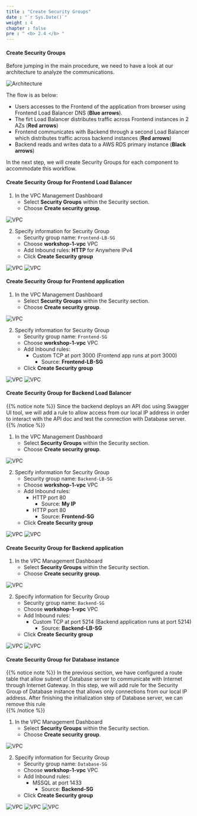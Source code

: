 ```yaml
---
title : "Create Security Groups"
date : "`r Sys.Date()`"
weight : 4
chapter : false
pre : " <b> 2.4 </b> "
---
```


#### Create Security Groups
Before jumping in the main procedure, we need to have a look at our architecture to analyze the communications.

![Architecture](/images/main_arch.png)

The flow is as below:
- Users accesses to the Frontend of the application from browser using Frontend Load Balancer DNS (**Blue arrows**).
- The firt Load Balancer distributes traffic across Frontend instances in 2 AZs (**Red arrows**)
- Frontend communicates with Backend through a second Load Balancer which distributes traffic across backend instances (**Red arrows**)
- Backend reads and writes data to a AWS RDS primary instance (**Black arrows**)

In the next step, we will create Security Groups for each component to accommodate this workflow.

#### Create Security Group for Frontend Load Balancer

1. In the VPC Management Dashboard
    + Select **Security Groups** within the Security section.
    + Choose **Create security group**.

![VPC](/images/2-createvpc/018-createsg.png?width=90pc)

2. Specify information for Security Group
    + Security group name: ```Frontend-LB-SG```
    + Choose **workshop-1-vpc** VPC
    + Add Inbound rules: **HTTP** for Anywhere IPv4
    + Click **Create Security group**

![VPC](/images/2-createvpc/019-createsg.png?width=90pc)
![VPC](/images/2-createvpc/020-createsg.png?width=90pc)

#### Create Security Group for Frontend application

1. In the VPC Management Dashboard
    + Select **Security Groups** within the Security section.
    + Choose **Create security group**.

![VPC](/images/2-createvpc/018-createsg.png?width=90pc)

2. Specify information for Security Group
    + Security group name: ```Frontend-SG```
    + Choose **workshop-1-vpc** VPC
    + Add Inbound rules:
        - Custom TCP at port 3000 (Frontend app runs at port 3000)
          - Source: **Frontend-LB-SG**
    + Click **Create Security group**

![VPC](/images/2-createvpc/021-createsg.png?width=90pc)
![VPC](/images/2-createvpc/022-createsg.png?width=90pc)

#### Create Security Group for Backend Load Balancer

{{% notice note %}}
Since the backend deploys an API doc using Swagger UI tool, we will add a rule to allow access from our local IP address in order to interact with the API doc and test the connection with Database server.
{{% /notice %}}

1. In the VPC Management Dashboard
    + Select **Security Groups** within the Security section.
    + Choose **Create security group**.

![VPC](/images/2-createvpc/018-createsg.png?width=90pc)

2. Specify information for Security Group
    + Security group name: ```Backend-LB-SG```
    + Choose **workshop-1-vpc** VPC
    + Add Inbound rules:
        - HTTP port 80
          - Source: **My IP**
        - HTTP port 80
          - Source: **Frontend-SG**
    + Click **Create Security group**

![VPC](/images/2-createvpc/023-createsg.png?width=90pc)
![VPC](/images/2-createvpc/024-createsg.png?width=90pc)

#### Create Security Group for Backend application

1. In the VPC Management Dashboard
    + Select **Security Groups** within the Security section.
    + Choose **Create security group**.

![VPC](/images/2-createvpc/018-createsg.png?width=90pc)

2. Specify information for Security Group
    + Security group name: ```Backend-SG```
    + Choose **workshop-1-vpc** VPC
    + Add Inbound rules:
        - Custom TCP at port 5214 (Backend application runs at port 5214)
          - Source: **Backend-LB-SG**
    + Click **Create Security group**

![VPC](/images/2-createvpc/025-createsg.png?width=90pc)
![VPC](/images/2-createvpc/026-createsg.png?width=90pc)

#### Create Security Group for Database instance

{{% notice note %}}
In the previous section, we have configured a route table that allow subnet of Database server to communicate with Internet through Internet Gateway. In this step, we will add rule for the Security Group of Database instance that allows only connections from our local IP address.
After finishing the initialization step of Database server, we can remove this rule  
{{% /notice %}}

1. In the VPC Management Dashboard
    + Select **Security Groups** within the Security section.
    + Choose **Create security group**.

![VPC](/images/2-createvpc/018-createsg.png?width=90pc)

2. Specify information for Security Group
    + Security group name: ```Database-SG```
    + Choose **workshop-1-vpc** VPC
    + Add Inbound rules:
        - MSSQL at port 1433
          - Source: **Backend-SG**
    + Click **Create Security group**

![VPC](/images/2-createvpc/027-createsg.png?width=90pc)
![VPC](/images/2-createvpc/028-createsg-1.png?width=90pc)
![VPC](/images/2-createvpc/028-createsg.png?width=90pc)